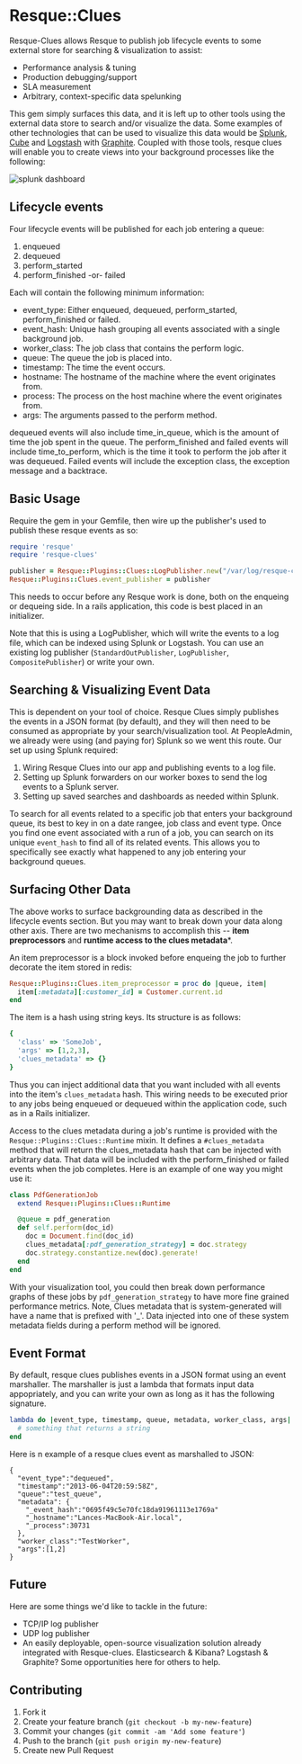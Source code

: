# Resque::Clues

Resque-Clues allows Resque to publish job lifecycle events to some external
store for searching & visualization to assist:

* Performance analysis & tuning
* Production debugging/support
* SLA measurement
* Arbitrary, context-specific data spelunking

This gem simply surfaces this data, and it is left up to other tools using
the external data store to search and/or visualize the data.  Some examples
of other technologies that can be used to visualize this data would be 
[Splunk](http://www.splunk.com/), [Cube](http://corner.squareup.com/2011/09/cube.html)
and [Logstash](http://logstash.net/) with [Graphite](http://graphite.wikidot.com/).
Coupled with those tools, resque clues will enable you to create views into 
your background processes like the following:

![splunk dashboard](http://i.imgur.com/0sZEw1L.png?1)

## Lifecycle events

Four lifecycle events will be published for each job entering a queue:

1. enqueued
2. dequeued
3. perform_started
4. perform_finished -or- failed

Each will contain the following minimum information:

* event_type: Either enqueued, dequeued, perform_started, perform_finished or
  failed.
* event_hash: Unique hash grouping all events associated with a single 
  background job.
* worker_class: The job class that contains the perform logic.
* queue: The queue the job is placed into.
* timestamp: The time the event occurs.
* hostname: The hostname of the machine where the event originates from.
* process: The process on the host machine where the event originates from.
* args: The arguments passed to the perform method.

dequeued events will also include time_in_queue, which is the amount of time
the job spent in the queue. The perform_finished and failed events will include
time_to_perform, which is the time it took to perform the job after it was
dequeued.  Failed events will include the exception class, the exception
message and a backtrace.

## Basic Usage

Require the gem in your Gemfile, then wire up the publisher's used to publish
these resque events as so:

```ruby
require 'resque'
require 'resque-clues'

publisher = Resque::Plugins::Clues::LogPublisher.new("/var/log/resque-clues.log")
Resque::Plugins::Clues.event_publisher = publisher
```

This needs to occur before any Resque work is done, both on the enqueing or 
dequeing side.  In a rails application, this code is best placed in an 
initializer.

Note that this is using a LogPublisher, which will write the events to a log
file, which can be indexed using Splunk or Logstash.  You can use an existing
log publisher (```StandardOutPublisher```, ```LogPublisher```, 
```CompositePublisher```) or write your own.

## Searching & Visualizing Event Data
This is dependent on your tool of choice.  Resque Clues simply publishes the events
in a JSON format (by default), and they will then need to be consumed as appropriate
by your search/visualization tool.  At PeopleAdmin, we already were using (and paying
for) Splunk so we went this route.  Our set up using Splunk required:

1.  Wiring Resque Clues into our app and publishing events to a log file.
2.  Setting up Splunk forwarders on our worker boxes to send the log events to a Splunk server.
3.  Setting up saved searches and dashboards as needed within Splunk.

To search for all events related to a specific job that enters your background queue,
its best to key in on a date rangee, job class and event type.  Once you find one 
event associated with a run of a job, you can search on its unique ```event_hash```
to find all of its related events.  This allows you to specifically see exactly what
happened to any job entering your background queues.

## Surfacing Other Data

The above works to surface backgrounding data as described in the lifecycle events
section.  But you may want to break down your data along other axis.  There are
two mechanisms to accomplish this -- **item preprocessors** and **runtime access
to the clues metadata***.

An item preprocessor is a block invoked before enqueing the job to further
decorate the item stored in redis:

```ruby
Resque::Plugins::Clues.item_preprocessor = proc do |queue, item| 
  item[:metadata][:customer_id] = Customer.current.id
end
```

The item is a hash using string keys.  Its structure is as follows:

```ruby
{
  'class' => 'SomeJob',
  'args' => [1,2,3],
  'clues_metadata' => {}
}
```
Thus you can inject additional data that you want included with all events into
the item's ```clues_metadata``` hash.  This wiring needs to be executed prior
to any jobs being enqueued or dequeued within the application code, such as
in a Rails initializer.

Access to the clues metadata during a job's runtime is provided with the
```Resque::Plugins::Clues::Runtime``` mixin.  It defines a ```#clues_metadata```
method that will return the clues_metadata hash that can be injected with
arbitrary data.  That data will be included with the perform_finished or failed
events when the job completes.  Here is an example of one way you might use it:

```ruby
class PdfGenerationJob
  extend Resque::Plugins::Clues::Runtime

  @queue = pdf_generation
  def self.perform(doc_id)
    doc = Document.find(doc_id)
    clues_metadata[:pdf_generation_strategy] = doc.strategy
    doc.strategy.constantize.new(doc).generate!
  end
end
```

With your visualization tool, you could then break down performance graphs
of these jobs by ```pdf_generation_strategy``` to have more fine grained
performance metrics.  Note, Clues metadata that is system-generated will
have a name that is prefixed with '_'.  Data injected into one of these
system metadata fields during a perform method will be ignored.

## Event Format
By default, resque clues publishes events in a JSON format using an event marshaller.
The marshaller is just a lambda that formats input data appopriately, and you can
write your own as long as it has the following signature.

```ruby
lambda do |event_type, timestamp, queue, metadata, worker_class, args|
  # something that returns a string
end
```

Here is n example of a resque clues event as marshalled to JSON:

```
{
  "event_type":"dequeued",
  "timestamp":"2013-06-04T20:59:58Z",
  "queue":"test_queue",
  "metadata": {
    "_event_hash":"0695f49c5e70fc18da91961113e1769a"
    "_hostname":"Lances-MacBook-Air.local",
    "_process":30731
  },
  "worker_class":"TestWorker",
  "args":[1,2]
}
```

## Future
Here are some things we'd like to tackle in the future:

* TCP/IP log publisher
* UDP log publisher
* An easily deployable, open-source visualization solution already integrated with Resque-clues.  Elasticsearch & Kibana?  Logstash & Graphite?  Some opportunities here for others to help.

## Contributing

1. Fork it
2. Create your feature branch (`git checkout -b my-new-feature`)
3. Commit your changes (`git commit -am 'Add some feature'`)
4. Push to the branch (`git push origin my-new-feature`)
5. Create new Pull Request
